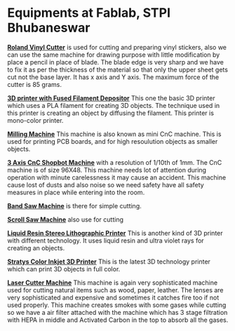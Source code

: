 # Equipments at Fablab, STPI Bhubaneswar

 [**Roland Vinyl Cutter**](vinylcutter.md) is used for cutting and preparing vinyl stickers, also we can use the same machine for drawing purpose with little modification by place a pencil in place of blade. The blade edge is very sharp and we have to fix it as per the thickness of the material so that only the upper sheet gets cut not the base layer. It has x axis and Y axis. The maximum force of the cutter is 85 grams.

[**3D printer with Fused Filament Depositor**](sindoh.md) This one the basic 3D printer which uses a PLA filament for creating 3D objects. The technique used in this printer is creating an object by diffusing the filament. This printer is mono-color printer.

 [**Milling Machine**](Circuitdesign.md) This machine is also known as mini CnC machine. This is used for printing PCB boards, and for high resoulution objects as smaller objects.

 [**3 Axis CnC Shopbot Machine**]() with a resolution of 1/10th of 1mm. The CnC machine is of size 96X48. This machine needs lot of attention during operation with minute carelessness it may cause an accident. This machine cause lost of dusts and also noise so we need safety have all safety measures in place while entering into the room.
 
 [**Band Saw Machine**]() is there for simple cutting.
 
 [**Scroll Saw Machine**]() also use for cutting
 
 [**Liquid Resin Stereo Lithographic Printer**]()  This is another kind of 3D printer with different technology. It uses liquid resin and ultra violet rays for creating an objects.
 
 [**Stratys Color Inkjet 3D Printer**]() This is the latest 3D technology printer which can print 3D objects in full color.
 
 [**Laser Cutter Machine**]() This machine is again very sophisticated machine used for cutting natural items such as wood, paper, leather. The lenses are very sophisticated and expensive and sometimes it catches fire too if not used properly. This machine creates smokes with some gases while cutting so we have a air filter attached with the machine which has 3 stage filtration with HEPA in middle and Activated Carbon in the top to absorb all the gases. 
